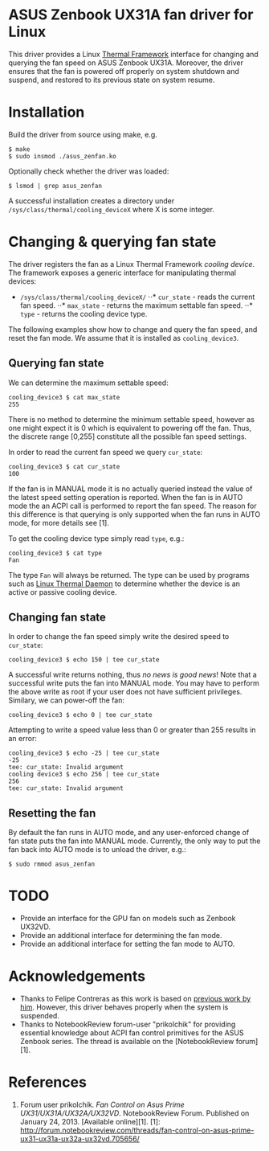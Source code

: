 ASUS Zenbook UX31A fan driver for Linux
===========
This driver provides a Linux [Thermal Framework](https://www.kernel.org/doc/Documentation/thermal/sysfs-api.txt) interface for changing and querying the fan speed on ASUS Zenbook UX31A. Moreover, the driver ensures that the fan is powered off properly on system shutdown and suspend, and restored to its previous state on system resume.

Installation
===========
Build the driver from source using make, e.g.
```
$ make
$ sudo insmod ./asus_zenfan.ko
```
Optionally check whether the driver was loaded:
```
$ lsmod | grep asus_zenfan
```
A successful installation creates a directory under `/sys/class/thermal/cooling_deviceX` where X is some integer.

Changing & querying fan state
============
The driver registers the fan as a Linux Thermal Framework *cooling device*. The framework exposes a generic interface for manipulating thermal devices:
* `/sys/class/thermal/cooling_deviceX/`
⋅⋅* `cur_state` - reads the current fan speed.
⋅⋅* `max_state` - returns the maximum settable fan speed.
⋅⋅* `type`      - returns the cooling device type.

The following examples show how to change and query the fan speed, and reset the fan mode. We assume that it is installed as `cooling_device3`.

Querying fan state
-----------
We can determine the maximum settable speed:
```
cooling_device3 $ cat max_state
255
```
There is no method to determine the minimum settable speed, however as one might expect it is 0 which is equivalent to powering off the fan. Thus, the discrete range [0,255] constitute all the possible fan speed settings.

In order to read the current fan speed we query `cur_state`:
```
cooling_device3 $ cat cur_state
100
```
If the fan is in MANUAL mode it is no actually queried instead the value of the latest speed setting operation is reported. When the fan is in AUTO mode the an ACPI call is performed to report the fan speed. The reason for this difference is that querying is only supported when the fan runs in AUTO mode, for more details see [1].

To get the cooling device type simply read `type`, e.g.:
```
cooling_device3 $ cat type
Fan
```
The type `Fan` will always be returned. The type can be used by programs such as [Linux Thermal Daemon](https://01.org/linux-thermal-daemon/documentation/introduction-thermal-daemon) to determine whether the device is an active or passive cooling device.

Changing fan state
-----------
In order to change the fan speed simply write the desired speed to `cur_state`:
```
cooling_device3 $ echo 150 | tee cur_state
```
A successful write returns nothing, thus *no news is good news*!
Note that a successful write puts the fan into MANUAL mode.
You may have to perform the above write as root if your user does not have sufficient privileges.
Similary, we can power-off the fan:
```
cooling_device3 $ echo 0 | tee cur_state
```
Attempting to write a speed value less than 0 or greater than 255 results in an error:
```
cooling_device3 $ echo -25 | tee cur_state
-25
tee: cur_state: Invalid argument
cooling device3 $ echo 256 | tee cur_state
256
tee: cur_state: Invalid argument
```

Resetting the fan
-----------
By default the fan runs in AUTO mode, and any user-enforced change of fan state puts the fan into MANUAL mode. Currently, the only way to put the fan back into AUTO mode is to unload the driver, e.g.:
```
$ sudo rmmod asus_zenfan
```

TODO
============
* Provide an interface for the GPU fan on models such as Zenbook UX32VD.
* Provide an additional interface for determining the fan mode.
* Provide an additional interface for setting the fan mode to AUTO.

Acknowledgements
============
* Thanks to Felipe Contreras as this work is based on [previous work by him](https://gist.github.com/felipec/6169047). However, this driver behaves properly when the system is suspended.
* Thanks to NotebookReview forum-user "prikolchik" for providing essential knowledge about ACPI fan control primitives for the ASUS Zenbook series. The thread is available on the [NotebookReview forum][1].

References
=============
1. Forum user prikolchik. *Fan Control on Asus Prime UX31/UX31A/UX32A/UX32VD*. NotebookReview Forum. Published on January 24, 2013. [Available online][1].
[1]: http://forum.notebookreview.com/threads/fan-control-on-asus-prime-ux31-ux31a-ux32a-ux32vd.705656/
